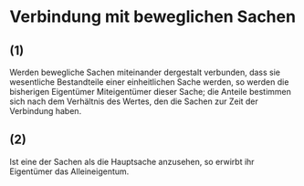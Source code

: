 # Verbindung mit beweglichen Sachen



## (1)

 Werden bewegliche Sachen miteinander dergestalt verbunden, dass sie wesentliche Bestandteile einer einheitlichen Sache werden, so werden die bisherigen Eigentümer Miteigentümer dieser Sache; die Anteile bestimmen sich nach dem Verhältnis des Wertes, den die Sachen zur Zeit der Verbindung haben.

## (2)

 Ist eine der Sachen als die Hauptsache anzusehen, so erwirbt ihr Eigentümer das Alleineigentum. 

